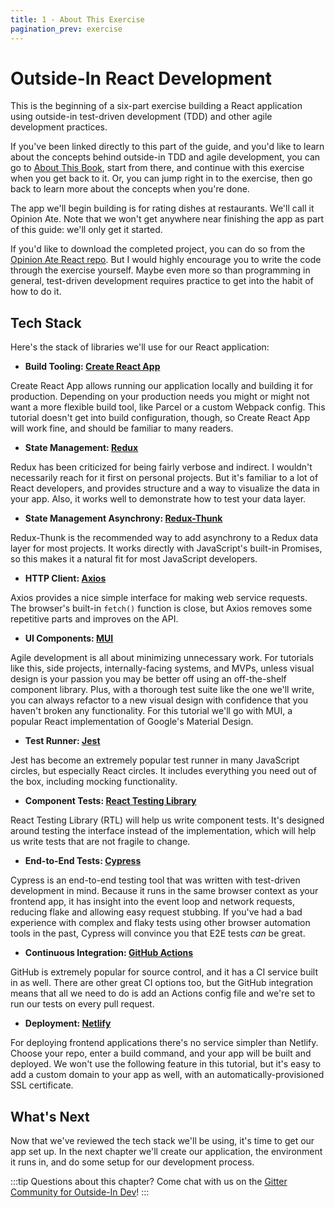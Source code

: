 ```yaml
---
title: 1 - About This Exercise
pagination_prev: exercise
---
```


# Outside-In React Development

This is the beginning of a six-part exercise building a React application using outside-in test-driven development (TDD) and other agile development practices.

If you've been linked directly to this part of the guide, and you'd like to learn about the concepts behind outside-in TDD and agile development, you can go to [About This Book](../about-this-book.md), start from there, and continue with this exercise when you get back to it. Or, you can jump right in to the exercise, then go back to learn more about the concepts when you're done.

The app we'll begin building is for rating dishes at restaurants. We'll call it Opinion Ate. Note that we won't get anywhere near finishing the app as part of this guide: we'll only get it started.

If you'd like to download the completed project, you can do so from the [Opinion Ate React repo](https://github.com/CodingItWrong/opinion-ate-react). But I would highly encourage you to write the code through the exercise yourself. Maybe even more so than programming in general, test-driven development requires practice to get into the habit of how to do it.

## Tech Stack
Here's the stack of libraries we'll use for our React application:

* **Build Tooling: [Create React App][create-react-app]**

Create React App allows running our application locally and building it for production. Depending on your production needs you might or might not want a more flexible build tool, like Parcel or a custom Webpack config. This tutorial doesn't get into build configuration, though, so Create React App will work fine, and should be familiar to many readers.

* **State Management: [Redux][redux]**

Redux has been criticized for being fairly verbose and indirect. I wouldn't necessarily reach for it first on personal projects. But it's familiar to a lot of React developers, and provides structure and a way to visualize the data in your app. Also, it works well to demonstrate how to test your data layer.

* **State Management Asynchrony: [Redux-Thunk][redux-thunk]**

Redux-Thunk is the recommended way to add asynchrony to a Redux data layer for most projects. It works directly with JavaScript's built-in Promises, so this makes it a natural fit for most JavaScript developers.

* **HTTP Client: [Axios][axios]**

Axios provides a nice simple interface for making web service requests. The browser's built-in `fetch()` function is close, but Axios removes some repetitive parts and improves on the API.

* **UI Components: [MUI][mui]**

Agile development is all about minimizing unnecessary work. For tutorials like this, side projects, internally-facing systems, and MVPs, unless visual design is your passion you may be better off using an off-the-shelf component library. Plus, with a thorough test suite like the one we'll write, you can always refactor to a new visual design with confidence that you haven't broken any functionality. For this tutorial we'll go with MUI, a popular React implementation of Google's Material Design.

* **Test Runner: [Jest]**

Jest has become an extremely popular test runner in many JavaScript circles, but especially React circles. It includes everything you need out of the box, including mocking functionality.

* **Component Tests: [React Testing Library][react-testing-library]**

React Testing Library (RTL) will help us write component tests. It's designed around testing the interface instead of the implementation, which will help us write tests that are not fragile to change.

* **End-to-End Tests: [Cypress][cypress]**

Cypress is an end-to-end testing tool that was written with test-driven development in mind. Because it runs in the same browser context as your frontend app, it has insight into the event loop and network requests, reducing flake and allowing easy request stubbing. If you've had a bad experience with complex and flaky tests using other browser automation tools in the past, Cypress will convince you that E2E tests *can* be great.

* **Continuous Integration: [GitHub Actions][github-actions]**

GitHub is extremely popular for source control, and it has a CI service built in as well. There are other great CI options too, but the GitHub integration means that all we need to do is add an Actions config file and we're set to run our tests on every pull request.

* **Deployment: [Netlify][netlify]**

For deploying frontend applications there's no service simpler than Netlify. Choose your repo, enter a build command, and your app will be built and deployed. We won't use the following feature in this tutorial, but it's easy to add a custom domain to your app as well, with an automatically-provisioned SSL certificate.

## What's Next

Now that we've reviewed the tech stack we'll be using, it's time to get our app set up. In the next chapter we'll create our application, the environment it runs in, and do some setup for our development process.

[axios]: https://axios-http.com/
[create-react-app]: https://create-react-app.dev/
[cypress]: https://www.cypress.io/
[github-actions]: https://github.com/features/actions
[jest]: https://jestjs.io/
[mui]: https://mui.com/
[netlify]: https://www.netlify.com/
[react-testing-library]: https://testing-library.com/react
[redux]: https://redux.js.org/
[redux-thunk]: https://github.com/reduxjs/redux-thunk

:::tip
Questions about this chapter? Come chat with us on the [Gitter Community for Outside-In Dev](https://gitter.im/outsideindev/community)!
:::
